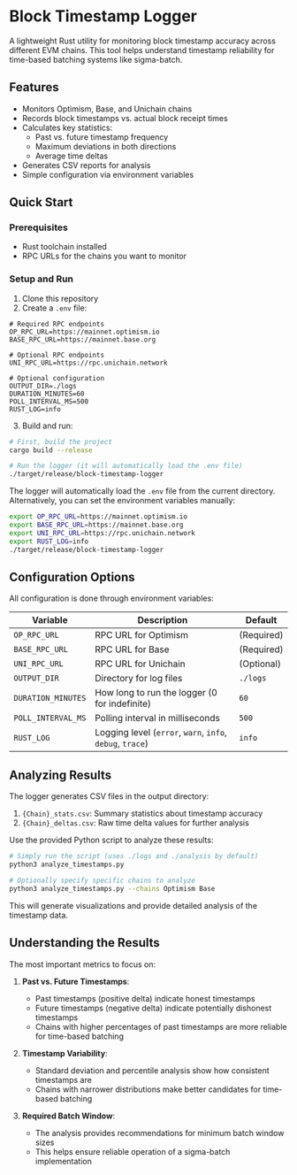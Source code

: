 # Block Timestamp Logger

A lightweight Rust utility for monitoring block timestamp accuracy across different EVM chains. This tool helps understand timestamp reliability for time-based batching systems like sigma-batch.

## Features

- Monitors Optimism, Base, and Unichain chains
- Records block timestamps vs. actual block receipt times
- Calculates key statistics:
  - Past vs. future timestamp frequency
  - Maximum deviations in both directions
  - Average time deltas
- Generates CSV reports for analysis
- Simple configuration via environment variables

## Quick Start

### Prerequisites

- Rust toolchain installed
- RPC URLs for the chains you want to monitor

### Setup and Run

1. Clone this repository
2. Create a `.env` file:

```
# Required RPC endpoints
OP_RPC_URL=https://mainnet.optimism.io
BASE_RPC_URL=https://mainnet.base.org

# Optional RPC endpoints
UNI_RPC_URL=https://rpc.unichain.network

# Optional configuration
OUTPUT_DIR=./logs
DURATION_MINUTES=60
POLL_INTERVAL_MS=500
RUST_LOG=info
```

3. Build and run:

```bash
# First, build the project
cargo build --release

# Run the logger (it will automatically load the .env file)
./target/release/block-timestamp-logger
```

The logger will automatically load the `.env` file from the current directory. Alternatively, you can set the environment variables manually:

```bash
export OP_RPC_URL=https://mainnet.optimism.io
export BASE_RPC_URL=https://mainnet.base.org
export UNI_RPC_URL=https://rpc.unichain.network
export RUST_LOG=info
./target/release/block-timestamp-logger
```

## Configuration Options

All configuration is done through environment variables:

| Variable | Description | Default |
|----------|-------------|---------|
| `OP_RPC_URL` | RPC URL for Optimism | (Required) |
| `BASE_RPC_URL` | RPC URL for Base | (Required) |
| `UNI_RPC_URL` | RPC URL for Unichain | (Optional) |
| `OUTPUT_DIR` | Directory for log files | `./logs` |
| `DURATION_MINUTES` | How long to run the logger (0 for indefinite) | `60` |
| `POLL_INTERVAL_MS` | Polling interval in milliseconds | `500` |
| `RUST_LOG` | Logging level (`error`, `warn`, `info`, `debug`, `trace`) | `info` |

## Analyzing Results

The logger generates CSV files in the output directory:

1. `{Chain}_stats.csv`: Summary statistics about timestamp accuracy
2. `{Chain}_deltas.csv`: Raw time delta values for further analysis

Use the provided Python script to analyze these results:

```bash
# Simply run the script (uses ./logs and ./analysis by default)
python3 analyze_timestamps.py

# Optionally specify specific chains to analyze
python3 analyze_timestamps.py --chains Optimism Base
```

This will generate visualizations and provide detailed analysis of the timestamp data.

## Understanding the Results

The most important metrics to focus on:

1. **Past vs. Future Timestamps**:
   - Past timestamps (positive delta) indicate honest timestamps
   - Future timestamps (negative delta) indicate potentially dishonest timestamps
   - Chains with higher percentages of past timestamps are more reliable for time-based batching

2. **Timestamp Variability**:
   - Standard deviation and percentile analysis show how consistent timestamps are
   - Chains with narrower distributions make better candidates for time-based batching

3. **Required Batch Window**:
   - The analysis provides recommendations for minimum batch window sizes
   - This helps ensure reliable operation of a sigma-batch implementation
